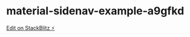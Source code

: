 # material-sidenav-example-a9gfkd

[Edit on StackBlitz ⚡️](https://stackblitz.com/edit/material-sidenav-example-a9gfkd)